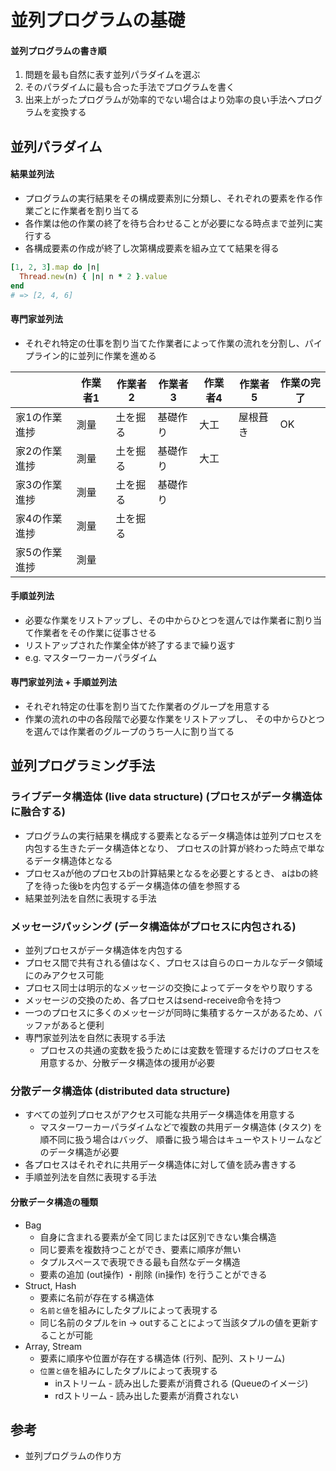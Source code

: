 # 並列プログラムの基礎
#### 並列プログラムの書き順
1. 問題を最も自然に表す並列パラダイムを選ぶ
2. そのパラダイムに最も合った手法でプログラムを書く
3. 出来上がったプログラムが効率的でない場合はより効率の良い手法へプログラムを変換する

## 並列パラダイム
#### 結果並列法
- プログラムの実行結果をその構成要素別に分類し、それぞれの要素を作る作業ごとに作業者を割り当てる
- 各作業は他の作業の終了を待ち合わせることが必要になる時点まで並列に実行する
- 各構成要素の作成が終了し次第構成要素を組み立てて結果を得る

```ruby
[1, 2, 3].map do |n|
  Thread.new(n) { |n| n * 2 }.value
end
# => [2, 4, 6]
```

#### 専門家並列法
- それぞれ特定の仕事を割り当てた作業者によって作業の流れを分割し、パイプライン的に並列に作業を進める

|               | 作業者1 | 作業者2  | 作業者3  | 作業者4 | 作業者5  | 作業の完了 |
| -             | -       | -        | -        | -       | -        | -          |
| 家1の作業進捗 | 測量    | 土を掘る | 基礎作り | 大工    | 屋根葺き | OK         |
| 家2の作業進捗 | 測量    | 土を掘る | 基礎作り | 大工    |          |            |
| 家3の作業進捗 | 測量    | 土を掘る | 基礎作り |         |          |            |
| 家4の作業進捗 | 測量    | 土を掘る |          |         |          |            |
| 家5の作業進捗 | 測量    |          |          |         |          |            |

#### 手順並列法
- 必要な作業をリストアップし、その中からひとつを選んでは作業者に割り当て作業者をその作業に従事させる
- リストアップされた作業全体が終了するまで繰り返す
- e.g. マスターワーカーパラダイム

#### 専門家並列法 + 手順並列法
- それぞれ特定の仕事を割り当てた作業者のグループを用意する
- 作業の流れの中の各段階で必要な作業をリストアップし、
  その中からひとつを選んでは作業者のグループのうち一人に割り当てる

## 並列プログラミング手法
### ライブデータ構造体 (live data structure) (プロセスがデータ構造体に融合する)
- プログラムの実行結果を構成する要素となるデータ構造体は並列プロセスを内包する生きたデータ構造体となり、
  プロセスの計算が終わった時点で単なるデータ構造体となる
- プロセスaが他のプロセスbの計算結果となるを必要とするとき、
  aはbの終了を待った後bを内包するデータ構造体の値を参照する
- 結果並列法を自然に表現する手法

### メッセージパッシング (データ構造体がプロセスに内包される)
- 並列プロセスがデータ構造体を内包する
- プロセス間で共有される値はなく、プロセスは自らのローカルなデータ領域にのみアクセス可能
- プロセス同士は明示的なメッセージの交換によってデータをやり取りする
- メッセージの交換のため、各プロセスはsend-receive命令を持つ
- 一つのプロセスに多くのメッセージが同時に集積するケースがあるため、バッファがあると便利
- 専門家並列法を自然に表現する手法
  - プロセスの共通の変数を扱うためには変数を管理するだけのプロセスを用意するか、分散データ構造体の援用が必要

### 分散データ構造体 (distributed data structure)
- すべての並列プロセスがアクセス可能な共用データ構造体を用意する
  - マスターワーカーパラダイムなどで複数の共用データ構造体 (タスク) を順不同に扱う場合はバッグ、
    順番に扱う場合はキューやストリームなどのデータ構造が必要
- 各プロセスはそれぞれに共用データ構造体に対して値を読み書きする
- 手順並列法を自然に表現する手法

#### 分散データ構造の種類
- Bag
  - 自身に含まれる要素が全て同じまたは区別できない集合構造
  - 同じ要素を複数持つことができ、要素に順序が無い
  - タプルスペースで表現できる最も自然なデータ構造
  - 要素の追加 (out操作) ・削除 (in操作) を行うことができる
- Struct, Hash
  - 要素に名前が存在する構造体
  - `名前と値`を組みにしたタプルによって表現する
  - 同じ名前のタプルをin -> outすることによって当該タプルの値を更新することが可能
- Array, Stream
  - 要素に順序や位置が存在する構造体 (行列、配列、ストリーム)
  - `位置と値`を組みにしたタプルによって表現する
    - inストリーム - 読み出した要素が消費される (Queueのイメージ)
    - rdストリーム - 読み出した要素が消費されない

## 参考
- 並列プログラムの作り方
